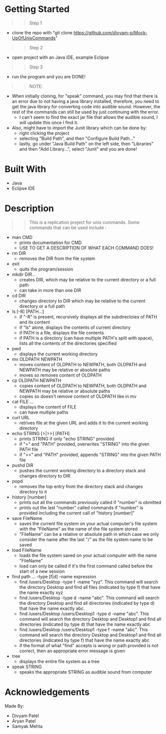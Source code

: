 # Getting Started 
>> Step 1 
* clone the repo with "git clone https://github.com/divyam-p/Mock-UpOfUnixCommands" 
>> Step 2 
* open project with an Java IDE, example Eclipse 
>> Step 3 
* run the program and you are DONE! 

>> NOTE: 
* When initially cloning, for "speak" command, you may find that there is an error due to not having a java library installed, therefore, you need to get the java library for converting code into audible sound. However, the rest of the commands can still be used by just continuing with the error. 
  * I can't seem to find the exact jar file that allows the audible sound, I will update this once I find it. 
* Also, might have to import the Junit library which can be done by: 
  * right clicking the project
  * selecting "Build Path", and then "Configure Build Path..."
  * lastly, go under "Java Build Path" on the left side, then "Libraries" and then "Add Library...", select "Junit" and you are done! 

# Built With 
* Java 
* Eclipse IDE 

# Description 
>> This is a replication project for unix commands. Some commands that can be used include : 
* man CMD 
  * prints documentation for CMD 
  * USE TO GET A DESCRIPTION OF WHAT EACH COMMAND DOES! 
* rm DIR 
  * removes the DIR from the file system 
* exit 
  * quits the program/session 
* mkdir DIR...
  * creates DIR, which may be relative to the current directory or a full path 
  * can take in more than one DIR 
* cd DIR 
  * changes directory to DIR which may be relative to the current directory or a full path 
* ls [-R] [PATH...] 
  * if "-R" is present, recursively displays all the subdirectoies of PATH and its content 
  * if "ls" alone, displays the contents of current directory 
  * if PATH is a file, displays the file contents 
  * if PATH is a directory (can have multiple PATH's split with space), lists all the contents of the directories specified 
* pwd 
  * displays the current working directory 
* mv OLDPATH NEWPATH 
  * moves content of OLDPATH to NEWPATH, both OLDPATH and NEWPATH may be relative or absolute paths 
  * moves so removes content of OLDPATH 
* cp OLDPATH NEWPATH 
  * copies content of OLDPATH to NEWPATH, both OLDPATH and NEWPATH may be relative or absolute paths 
  * copies so doesn't remove content of OLDPATH like in mv 
* cat FILE ...
  * displays the content of FILE 
  * can have multiple paths 
* curl URL 
  * retrives file at the given URL and adds it to the current working directory 
* echo STRING [>|>>] [PATH] 
  * prints STRING if only "echo STRING" provided 
  * if ">" and "PATH" provided, overwrites "STRING" into the given PATH file 
  * if ">>" and "PATH" provided, appends "STRING" into the given PATH file 
* pushd DIR 
  * pushes the current working directory to a directory stack and changes directory to DIR 
* popd 
  * removes the top entry from the directory stack and changes directory to it 
* history [number] 
  * prints out all the commands previously called if "number" is obmitted 
  * prints out the last "number" called commands if "number" is provided including the current call of "history [number]" 
* save FileName 
  * saves the current file system on your actual computer's file system with the "FileName" as the name of the file system stored 
  * "FileName" can be a relative or absolute path in which case we only consider the name after the last "/" as the file system name to be saved 
* load FileName 
  * loads the file system saved on your actual computer with the name "FileName" 
  * load can only be called if it's the first command called before the start of a new session 
* find path ... -type [f|d] -name expression 
  * find /users/Desktop -type f -name "xyz". This command will search the directory Desktop and find all files (indicated by type f) 
    that have the name exactly xyz
  * find /users/Desktop -type d -name "abc". This command will search the directory Desktop and find all directories (indicated by type d) 
    that have the name exactly abc.
  * find /users/Desktop /users/Desktop1 -type d -name "abc". This command will search the directory Desktop and Desktop1 and find all 
    directories (indicated by type d) that have the name exactly abc
  * find /users/Desktop /users/Desktop1 -type f -name "abc". This command will search the directory Desktop and Desktop1 and find all 
    directories (indicated by type f) that have the name exactly abc
  * if the format of what "find" accepts is wrong or path provided is not correct, then an appropriate error message is given 
* tree 
  * displays the entire file system as a tree 
* speak STRING 
  * speaks the appropriate STRING as audible sound from computer 
  
# Acknowledgements 
Made By: 
* Divyam Patel 
* Aryan Patel 
* Samyak Mehta
